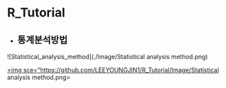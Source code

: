 # R_Tutorial



- 
  ## 통계분석방법


![Statistical_analysis_method](./Image/Statistical analysis method.png)

<a href="*"><img sce="https://github.com/LEEYOUNGJIN1/R_Tutorial/Image/Statistical analysis method.png></a>
